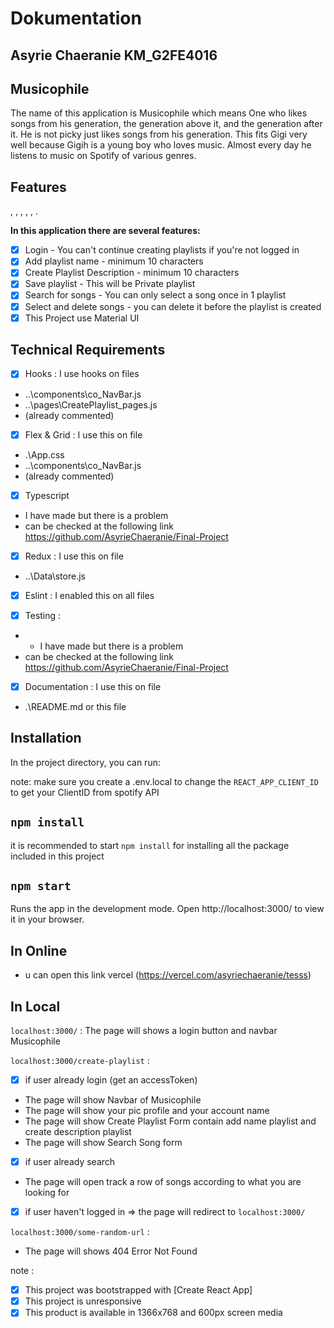 # Dokumentation
## Asyrie Chaeranie KM_G2FE4016

## Musicophile
The name of this application is Musicophile which means One who likes songs from his generation, the generation above it, and the generation after it. He is not picky just likes songs from his generation. This fits Gigi very well because Gigih is a young boy who loves music. Almost every day he listens to music on Spotify of various genres.

## Features 
, , , , , .

**In this application there are several features:**

- [x] Login - You can't continue creating playlists if you're not logged in
- [x] Add playlist name - minimum 10 characters
- [x] Create Playlist Description - minimum 10 characters
- [x] Save playlist - This will be Private playlist
- [x] Search for songs - You can only select a song once in 1 playlist
- [x] Select and delete songs - you can delete it before the playlist is created
- [x] This Project use Material UI

## Technical Requirements
- [x] Hooks : I use hooks on files
* ..\components\co_NavBar.js
* ..\pages\CreatePlaylist_pages.js
* (already commented)

- [x] Flex & Grid : I use this on file
* .\App.css
* ..\components\co_NavBar.js
* (already commented)

- [x] Typescript
* I have made but there is a problem
* can be checked at the following link https://github.com/AsyrieChaeranie/Final-Project

- [x] Redux : I use this on file
* ..\Data\store.js

- [x] Eslint : I enabled this on all files

- [x] Testing :
* * I have made but there is a problem
* can be checked at the following link https://github.com/AsyrieChaeranie/Final-Project

- [x] Documentation : I use this on file
* .\README.md or this file

## Installation

In the project directory, you can run:

note: 
make sure you create a .env.local to change the `REACT_APP_CLIENT_ID` to get your ClientID from spotify API

## `npm install`

it is recommended to start `npm install` for installing all the package included in this project

## `npm start`

Runs the app in the development mode.
Open http://localhost:3000/ to view it in your browser.

## In Online
* u can open this link vercel (https://vercel.com/asyriechaeranie/tesss)
## In Local

`localhost:3000/` : 
The page will shows a login button and navbar Musicophile

`localhost:3000/create-playlist` :
- [x] if user already login (get an accessToken) 
* The page will show Navbar of Musicophile
* The page will show your pic profile and your account name
* The page will show Create Playlist Form contain add name playlist and create description playlist
* The page will show Search Song form

- [x] if user already search
* The page will open track a row of songs according to what you are looking for

- [x] if user haven't logged in => the page will redirect to `localhost:3000/`

`localhost:3000/some-random-url` : 
* The page will shows 404 Error Not Found 

note : 
- [x] This project was bootstrapped with [Create React App]
- [x] This project is unresponsive
- [x] This product is available in 1366x768 and 600px screen media